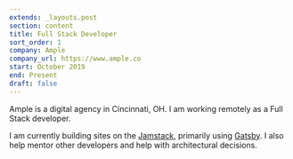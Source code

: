 ```yaml
---
extends: _layouts.post
section: content
title: Full Stack Developer
sort_order: 1
company: Ample
company_url: https://www.ample.co
start: October 2019
end: Present
draft: false
---
```

Ample is a digital agency in Cincinnati, OH. I am working remotely as a Full Stack developer.

I am currently building sites on the [Jamstack](https://jamstack.org/), primarily using [Gatsby](https://www.gatsbyjs.org/). I also help mentor other developers and help with architectural decisions.
